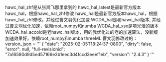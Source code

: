 hawc_hal_zhf是从张鸿飞那里拿到的
hawc_hal_latest是最新官方版本hawc_hal，根据hawc_hal_zhf修改
hawc_hal是最新官方版本hawc_hal，根据hawc_hal_zhf修改，并经过曹文羽优化加速
WCDA_hal是老hawc_hal版本, 并经过曹文羽优化加速，依赖root_numpy和numba
WCDA_hal_xsx是项光漫的版本
WCDA_hal_accold是老hawc_hal版本，用的我优化过的老的加速算法，没新版加速效果好，依赖root_numpy和numba
threeML 曹文羽修改过的： version_json = '''
{
 "date": "2025-02-05T18:24:37-0800",
 "dirty": false,
 "error": null,
 "full-revisionid": "7a16580d9d5ed57166e3b1eec3d4fccd3eeef1eb",
 "version": "2.4.3"
}
''' 